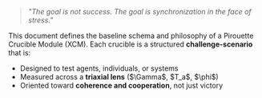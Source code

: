 > *"The goal is not success. The goal is synchronization in the face of stress."*

This document defines the baseline schema and philosophy of a Pirouette Crucible Module (XCM). Each crucible is a structured **challenge-scenario** that is:

- Designed to test agents, individuals, or systems
- Measured across a **triaxial lens** (\$\Gamma\$, \$T\_a\$, \$\phi\$)
- Oriented toward **coherence and cooperation**, not just victory
